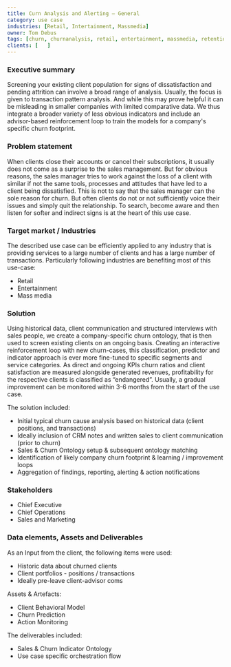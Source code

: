 ```yaml
---
title: Curn Analysis and Alerting – General
category: use case
industries: [Retail, Intertainment, Massmedia]
owner: Tom Debus
tags: [churn, churnanalysis, retail, entertainment, massmedia, retention, clientretention, customerretention]
clients: [   ]
---
```


### Executive summary
Screening your existing client population for signs of dissatisfaction and pending attrition can involve a broad range of analysis. Usually, the focus is given to transaction pattern analysis. And while this may prove helpful it can be misleading in smaller companies with limited comparative data. We thus integrate a broader variety of less obvious indicators and include an advisor-based reinforcement loop to train the models for a company's specific churn footprint.

### Problem statement
When clients close their accounts or cancel their subscriptions, it usually does not come as a surprise to the sales management. But for obvious reasons, the sales manager tries to work against the loss of a client with similar if not the same tools, processes and attitudes that have led to a client being dissatisfied. This is not to say that the sales manager can the sole reason for churn. But often clients do not or not sufficiently voice their issues and simply quit the relationship. To search, become aware and then listen for softer and indirect signs is at the heart of this use case.

### Target market / Industries
The described use case can be efficiently applied to any industry that is providing services to a large number of clients and has a large number of transactions.
Particularly following industries are benefiting most of this use-case:
- Retail
- Entertainment
- Mass media

### Solution
Using historical data, client communication and structured interviews with sales people, we create a company-specific churn ontology, that is then used to screen existing clients on an ongoing basis. Creating an interactive reinforcement loop with new churn-cases, this classification, predictor and indicator approach is ever more fine-tuned to specific segments and service categories. As direct and ongoing KPIs churn ratios and client satisfaction are measured alongside generated revenues, profitability for the respective clients is classified as “endangered”.
Usually, a gradual improvement can be monitored within 3-6 months from the start of the use case.

The solution included:
- Initial typical churn cause analysis based on historical data (client positions, and transactions)
- Ideally inclusion of CRM notes and written sales to client communication (prior to churn)
- Sales & Churn Ontology setup & subsequent ontology matching
- Identification of likely company churn footprint & learning / improvement loops
- Aggregation of findings, reporting, alerting & action notifications

### Stakeholders
- Chief Executive
- Chief Operations
- Sales and Marketing

### Data elements, Assets and Deliverables
As an Input from the client, the following items were used:
- Historic data about churned clients
- Client portfolios - positions / transactions
- Ideally pre-leave client-advisor coms

Assets & Artefacts:
- Client Behavioral Model
- Churn Prediction
- Action Monitoring

The deliverables included:
- Sales & Churn Indicator Ontology
- Use case specific orchestration flow
